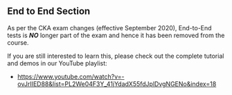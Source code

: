 ## End to End Section

As per the CKA exam changes (effective September 2020), End-to-End tests is ***NO*** longer part of the exam and hence it has been removed from the course.

If you are still interested to learn this, please check out the complete tutorial and demos in our YouTube playlist:

- https://www.youtube.com/watch?v=-ovJrIIED88&list=PL2We04F3Y_41jYdadX55fdJplDvgNGENo&index=18
